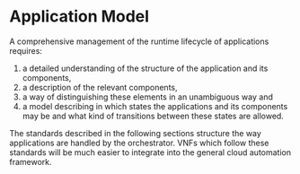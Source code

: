 # Application Model

A comprehensive management of the runtime lifecycle of applications requires:

1. a detailed understanding of the structure of the application and its components,
2. a description of the relevant components,
3. a way of distinguishing these elements in an unambiguous way and
4. a model describing in which states the applications and its components may be
   and what kind of transitions between these states are allowed.

The standards described in the following sections structure the way applications
are handled by the orchestrator. VNFs which follow these standards will be much
easier to integrate into the general cloud automation framework.
